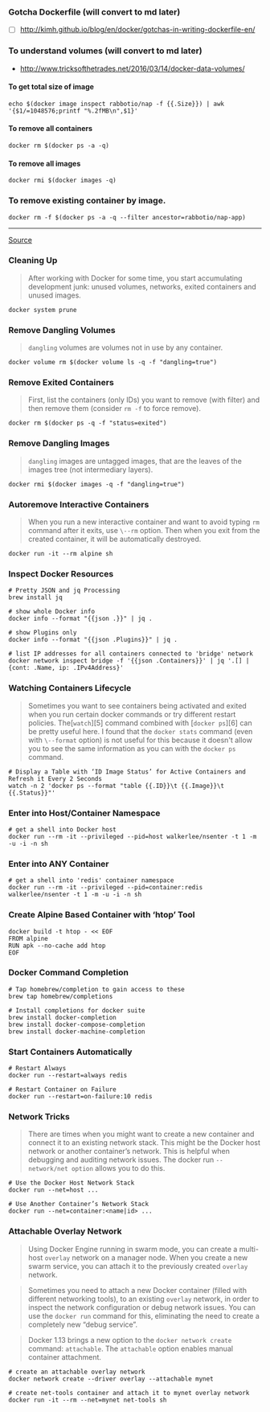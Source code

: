 ### Gotcha Dockerfile (will convert to md later)
- [ ] http://kimh.github.io/blog/en/docker/gotchas-in-writing-dockerfile-en/

### To understand volumes (will convert to md later)
- http://www.tricksofthetrades.net/2016/03/14/docker-data-volumes/

#### To get total size of image
```shell
echo $(docker image inspect rabbotio/nap -f {{.Size}}) | awk '{$1/=1048576;printf "%.2fMB\n",$1}'
```

#### To remove all containers
```shell
docker rm $(docker ps -a -q)
```

#### To remove all images
```shell
docker rmi $(docker images -q)
```

### To remove existing container by image.
```shell
docker rm -f $(docker ps -a -q --filter ancestor=rabbotio/nap-app)
```

---

[Source](https://codefresh.io/blog/everyday-hacks-docker/ "Permalink to Everyday Hacks for Docker - Codefresh")

### Cleaning Up
> After working with Docker for some time, you start accumulating development junk: unused volumes, networks, exited containers and unused images.

```shell
docker system prune
```

### Remove Dangling Volumes
> `dangling` volumes are volumes not in use by any container.

```shell
docker volume rm $(docker volume ls -q -f "dangling=true")
```

### Remove Exited Containers
> First, list the containers (only IDs) you want to remove (with filter) and then remove them (consider `rm -f` to force remove).

```shell
docker rm $(docker ps -q -f "status=exited")
```

### Remove Dangling Images
> `dangling` images are untagged images, that are the leaves of the images tree (not intermediary layers).

```shell
docker rmi $(docker images -q -f "dangling=true")
```

### Autoremove Interactive Containers
> When you run a new interactive container and want to avoid typing `rm` command after it exits, use `\--rm` option. Then when you exit from the created container, it will be automatically destroyed.

```shell
docker run -it --rm alpine sh
```

### Inspect Docker Resources
```shell
# Pretty JSON and jq Processing
brew install jq

# show whole Docker info
docker info --format "{{json .}}" | jq .
 
# show Plugins only
docker info --format "{{json .Plugins}}" | jq .
 
# list IP addresses for all containers connected to 'bridge' network
docker network inspect bridge -f '{{json .Containers}}' | jq '.[] | {cont: .Name, ip: .IPv4Address}'
```

### Watching Containers Lifecycle
> Sometimes you want to see containers being activated and exited when you run certain docker commands or try different restart policies. The[`watch`][5] command combined with [`docker ps`][6] can be pretty useful here. I found that the `docker stats` command (even with `\--format` option) is not useful for this because it doesn't allow you to see the same information as you can with the `docker ps` command.

```shell
# Display a Table with ‘ID Image Status’ for Active Containers and Refresh it Every 2 Seconds
watch -n 2 'docker ps --format "table {{.ID}}\t {{.Image}}\t {{.Status}}"'
```

### Enter into Host/Container Namespace
```shell
# get a shell into Docker host
docker run --rm -it --privileged --pid=host walkerlee/nsenter -t 1 -m -u -i -n sh
```

### Enter into ANY Container
```shell
# get a shell into 'redis' container namespace
docker run --rm -it --privileged --pid=container:redis walkerlee/nsenter -t 1 -m -u -i -n sh
```

### Create Alpine Based Container with ‘htop’ Tool
```shell
docker build -t htop - << EOF
FROM alpine
RUN apk --no-cache add htop
EOF
```

### Docker Command Completion
```shell
# Tap homebrew/completion to gain access to these
brew tap homebrew/completions
 
# Install completions for docker suite
brew install docker-completion
brew install docker-compose-completion
brew install docker-machine-completion
```

### Start Containers Automatically
```shell
# Restart Always
docker run --restart=always redis

# Restart Container on Failure
docker run --restart=on-failure:10 redis
```

### Network Tricks
> There are times when you might want to create a new container and connect it to an existing network stack. This might be the Docker host network or another container’s network. This is helpful when debugging and auditing network issues.
The docker run `--network/net option` allows you to do this.

```shell
# Use the Docker Host Network Stack
docker run --net=host ...

# Use Another Container’s Network Stack
docker run --net=container:<name|id> ...
```

### Attachable Overlay Network
> Using Docker Engine running in swarm mode, you can create a multi-host `overlay` network on a manager node. When you create a new swarm service, you can attach it to the previously created `overlay` network.

> Sometimes you need to attach a new Docker container (filled with different networking tools), to an existing `overlay` network, in order to inspect the network configuration or debug network issues.  You can use the `docker run` command for this, eliminating the need to create a completely new “debug service”.

> Docker 1.13 brings a new option to the `docker network create` command: `attachable`. The `attachable` option enables manual container attachment.

```shell
# create an attachable overlay network
docker network create --driver overlay --attachable mynet

# create net-tools container and attach it to mynet overlay network
docker run -it --rm --net=mynet net-tools sh
```
